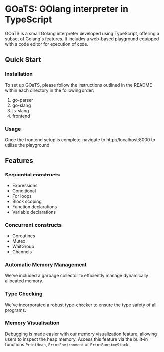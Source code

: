 # GOaTS: GOlang interpreter in TypeScript

GOaTS is a small Golang interpreter developed using TypeScript, offering a subset of Golang's features. 
It includes a web-based playground equipped with a code editor for execution of code.

## Quick Start

### Installation

To set up GOaTS, please follow the instructions outlined in the README 
within each directory in the following order:

1. go-parser
2. go-slang
3. js-slang
4. frontend

### Usage
Once the frontend setup is complete, navigate to http://localhost:8000 to utilize the playground.

## Features

### Sequential constructs
- Expressions
- Conditional
- For loops
- Block scoping
- Function declarations
- Variable declarations

### Concurrent constructs
- Goroutines
- Mutex
- WaitGroup
- Channels

### Automatic Memory Management
We've included a garbage collector to efficiently manage dynamically allocated memory.

### Type Checking
We've incorporated a robust type-checker to ensure the type safety of all programs.

### Memory Visualisation
Debugging is made easier with our memory visualization feature, allowing users to inspect the heap memory. 
Access this feature via the built-in functions `PrintHeap`, `PrintEnvironment` or `PrintRuntimeStack`.
